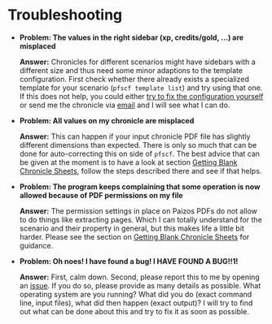 # Troubleshooting

* **Problem: The values in the right sidebar (xp, credits/gold, ...) are misplaced**

  **Answer:** Chronicles for different scenarios might have sidebars with a different size and thus need some minor adaptions to the template configuration. First check whether there already exists a specialized template for your scenario (`pfscf template list`) and try using that one. If this does not help, you could either [try to fix the configuration yourself](templates.md) or send me the chronicle via [email](mailto:github@pecebe.de) and I will see what I can do.

* **Problem: All values on my chronicle are misplaced**

  **Answer:** This can happen if your input chronicle PDF file has slightly different dimensions than expected. There is only so much that can be done for auto-correcting this on side of `pfscf`. The best advice that can be given at the moment is to have a look at section [Getting Blank Chronicle Sheets](extraction.md), follow the steps described there and see if that helps.

* **Problem: The program keeps complaining that some operation is now allowed because of PDF permissions on my file**

  **Answer:** The permission settings in place on Paizos PDFs do not allow to do things like extracting pages. Which I can totally understand for the scenario and their property in general, but this makes life a little bit harder. Please see the section on [Getting Blank Chronicle Sheets](extraction.md) for guidance.

* **Problem: Oh noes! I have found a bug! I HAVE FOUND A BUG!!1!**

  **Answer:** First, calm down. Second, please report this to me by opening an [issue](https://github.com/Blesmol/pfscf/issues). If you do so, please provide as many details as possible. What operating system are you running? What did you do (exact command line, input files), what did then happen (exact output)? I will try to find out what can be done about this and try to fix it as soon as possible.

<!--
* **Problem:**

  **Answer:**
-->
